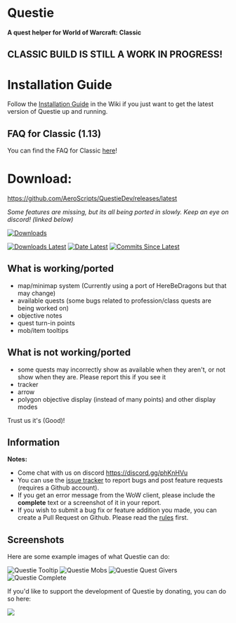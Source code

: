 # Questie
**A quest helper for World of Warcraft: Classic**

## CLASSIC BUILD IS STILL A WORK IN PROGRESS!

# Installation Guide
Follow the [Installation Guide](https://github.com/AeroScripts/QuestieDev/wiki/Installation-Guide) in the Wiki if you just want to get the latest version of Questie up and running.

## FAQ for Classic (1.13)

You can find the FAQ for Classic [here](https://github.com/AeroScripts/QuestieDev/wiki/FAQ-for-Classic-(1.13))!

# Download:
https://github.com/AeroScripts/QuestieDev/releases/latest

*Some features are missing, but its all being ported in slowly. Keep an eye on discord! (linked below)*

[![Downloads](https://img.shields.io/github/downloads/AeroScripts/QuestieDev/total.svg)](https://github.com/AeroScripts/QuestieDev/releases/)

[![Downloads Latest](https://img.shields.io/github/downloads/AeroScripts/QuestieDev/v4.0.15/total.svg)](https://github.com/AeroScripts/QuestieDev/releases/latest)
[![Date Latest](https://img.shields.io/github/release-date/AeroScripts/QuestieDev.svg)](https://github.com/AeroScripts/QuestieDev/releases/latest)
[![Commits Since Latest](https://img.shields.io/github/commits-since/AeroScripts/QuestieDev/latest.svg)](https://github.com/AeroScripts/QuestieDev/commits/master)


## What is working/ported
- map/minimap system (Currently using a port of HereBeDragons but that may change)
- available quests (some bugs related to profession/class quests are being worked on)
- objective notes
- quest turn-in points
- mob/item tooltips

## What is not working/ported
- some quests may incorrectly show as available when they aren't, or not show when they are. Please report this if you see it
- tracker
- arrow
- polygon objective display (instead of many points) and other display modes

 Trust us it's (Good)!

## Information

**Notes:**
- Come chat with us on discord https://discord.gg/phKnHVu
- You can use the [issue tracker](https://github.com/AeroScripts/QuestieDev/issues) to report bugs and post feature requests (requires a Github account).
- If you get an error message from the WoW client, please include the **complete** text or a screenshot of it in your report.
- If you wish to submit a bug fix or feature addition you made, you can create a Pull Request on Github. Please read the [rules](https://github.com/AeroScripts/QuestieDev/wiki/Pull-Request-Rules) first.


## Screenshots
Here are some example images of what Questie can do:

<img src="https://i.imgur.com/uPykHKC.png" alt="Questie Tooltip"/> <img src="https://i.imgur.com/z2OJoiu.png" alt="Questie Mobs"/>
<img src="https://i.imgur.com/4abi5yu.png" alt="Questie Quest Givers"/>
<img src="https://i.imgur.com/DgvBHyh.png" alt="Questie Complete"/>

If you'd like to support the development of Questie by donating, you can do so here:


<a href='https://www.paypal.com/cgi-bin/webscr?cmd=_donations&business=aero1861%40gmail%2ecom&lc=CA&item_name=Questie%20Devs&currency_code=USD&bn=PP%2dDonationsBF%3abtn_donate_LG%2egif%3aNonHosted'><img src="https://www.paypalobjects.com/en_US/i/btn/btn_donate_LG.gif"/></a>
